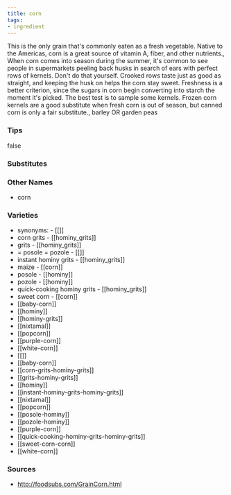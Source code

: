 ```yaml
---
title: corn
tags:
- ingredient
---
```

This is the only grain that's commonly eaten as a fresh vegetable. Native to the Americas, corn is a great source of vitamin A, fiber, and other nutrients., When corn comes into season during the summer, it's common to see people in supermarkets peeling back husks in search of ears with perfect rows of kernels. Don't do that yourself. Crooked rows taste just as good as straight, and keeping the husk on helps the corn stay sweet. Freshness is a better criterion, since the sugars in corn begin converting into starch the moment it's picked. The best test is to sample some kernels. Frozen corn kernels are a good substitute when fresh corn is out of season, but canned corn is only a fair substitute., barley OR garden peas

### Tips
false

### Substitutes


### Other Names

* corn

### Varieties

* synonyms: - [[]]
* corn grits - [[hominy_grits]]
* grits - [[hominy_grits]]
* = posole = pozole - [[]]
* instant hominy grits - [[hominy_grits]]
* maize - [[corn]]
* posole - [[hominy]]
* pozole - [[hominy]]
* quick-cooking hominy grits - [[hominy_grits]]
* sweet corn - [[corn]]
* [[baby-corn]]
* [[hominy]]
* [[hominy-grits]]
* [[nixtamal]]
* [[popcorn]]
* [[purple-corn]]
* [[white-corn]]
* [[]]
* [[baby-corn]]
* [[corn-grits-hominy-grits]]
* [[grits-hominy-grits]]
* [[hominy]]
* [[instant-hominy-grits-hominy-grits]]
* [[nixtamal]]
* [[popcorn]]
* [[posole-hominy]]
* [[pozole-hominy]]
* [[purple-corn]]
* [[quick-cooking-hominy-grits-hominy-grits]]
* [[sweet-corn-corn]]
* [[white-corn]]

### Sources
* http://foodsubs.com/GrainCorn.html
